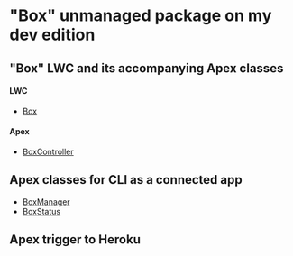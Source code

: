 # "Box" unmanaged package on my dev edition

## "Box" LWC and its accompanying Apex classes

#### LWC

- [Box](./ThreeBoxes/Box/main/default/lwc/box)

#### Apex

- [BoxController](./ThreeBoxes/Box/main/default/classes/BoxController.cls)

## Apex classes for CLI as a connected app

- [BoxManager](./ThreeBoxes/Box/main/default/classes/BoxManager.cls)
- [BoxStatus](./ThreeBoxes/Box/main/default/classes/BoxStatus.cls)

## Apex trigger to Heroku
